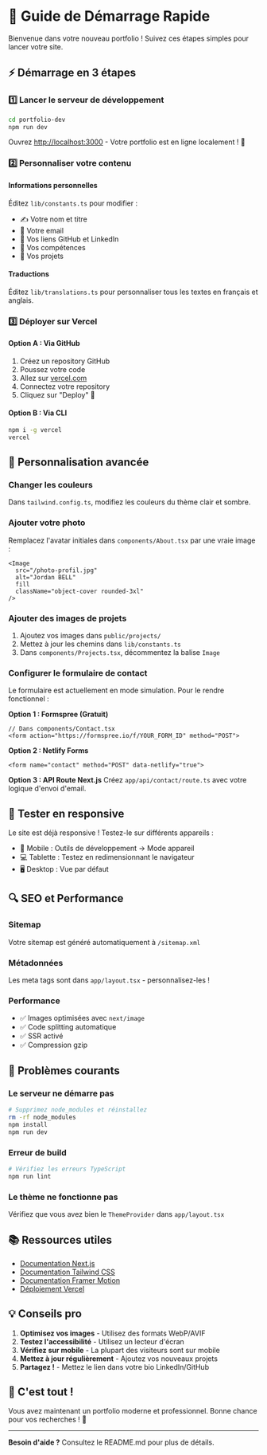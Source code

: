 # 🎯 Guide de Démarrage Rapide

Bienvenue dans votre nouveau portfolio ! Suivez ces étapes simples pour lancer votre site.

## ⚡ Démarrage en 3 étapes

### 1️⃣ Lancer le serveur de développement

```bash
cd portfolio-dev
npm run dev
```

Ouvrez [http://localhost:3000](http://localhost:3000) - Votre portfolio est en ligne localement ! 🎉

### 2️⃣ Personnaliser votre contenu

#### Informations personnelles
Éditez `lib/constants.ts` pour modifier :
- ✍️ Votre nom et titre
- 📧 Votre email
- 🔗 Vos liens GitHub et LinkedIn
- 💼 Vos compétences
- 🚀 Vos projets

#### Traductions
Éditez `lib/translations.ts` pour personnaliser tous les textes en français et anglais.

### 3️⃣ Déployer sur Vercel

#### Option A : Via GitHub
1. Créez un repository GitHub
2. Poussez votre code
3. Allez sur [vercel.com](https://vercel.com)
4. Connectez votre repository
5. Cliquez sur "Deploy" 🚀

#### Option B : Via CLI
```bash
npm i -g vercel
vercel
```

## 🎨 Personnalisation avancée

### Changer les couleurs
Dans `tailwind.config.ts`, modifiez les couleurs du thème clair et sombre.

### Ajouter votre photo
Remplacez l'avatar initiales dans `components/About.tsx` par une vraie image :
```tsx
<Image
  src="/photo-profil.jpg"
  alt="Jordan BELL"
  fill
  className="object-cover rounded-3xl"
/>
```

### Ajouter des images de projets
1. Ajoutez vos images dans `public/projects/`
2. Mettez à jour les chemins dans `lib/constants.ts`
3. Dans `components/Projects.tsx`, décommentez la balise `Image`

### Configurer le formulaire de contact
Le formulaire est actuellement en mode simulation. Pour le rendre fonctionnel :

**Option 1 : Formspree (Gratuit)**
```tsx
// Dans components/Contact.tsx
<form action="https://formspree.io/f/YOUR_FORM_ID" method="POST">
```

**Option 2 : Netlify Forms**
```tsx
<form name="contact" method="POST" data-netlify="true">
```

**Option 3 : API Route Next.js**
Créez `app/api/contact/route.ts` avec votre logique d'envoi d'email.

## 📱 Tester en responsive

Le site est déjà responsive ! Testez-le sur différents appareils :
- 📱 Mobile : Outils de développement → Mode appareil
- 💻 Tablette : Testez en redimensionnant le navigateur
- 🖥️ Desktop : Vue par défaut

## 🔍 SEO et Performance

### Sitemap
Votre sitemap est généré automatiquement à `/sitemap.xml`

### Métadonnées
Les meta tags sont dans `app/layout.tsx` - personnalisez-les !

### Performance
- ✅ Images optimisées avec `next/image`
- ✅ Code splitting automatique
- ✅ SSR activé
- ✅ Compression gzip

## 🚨 Problèmes courants

### Le serveur ne démarre pas
```bash
# Supprimez node_modules et réinstallez
rm -rf node_modules
npm install
npm run dev
```

### Erreur de build
```bash
# Vérifiez les erreurs TypeScript
npm run lint
```

### Le thème ne fonctionne pas
Vérifiez que vous avez bien le `ThemeProvider` dans `app/layout.tsx`

## 📚 Ressources utiles

- [Documentation Next.js](https://nextjs.org/docs)
- [Documentation Tailwind CSS](https://tailwindcss.com/docs)
- [Documentation Framer Motion](https://www.framer.com/motion/)
- [Déploiement Vercel](https://vercel.com/docs)

## 💡 Conseils pro

1. **Optimisez vos images** - Utilisez des formats WebP/AVIF
2. **Testez l'accessibilité** - Utilisez un lecteur d'écran
3. **Vérifiez sur mobile** - La plupart des visiteurs sont sur mobile
4. **Mettez à jour régulièrement** - Ajoutez vos nouveaux projets
5. **Partagez !** - Mettez le lien dans votre bio LinkedIn/GitHub

## 🎉 C'est tout !

Vous avez maintenant un portfolio moderne et professionnel. Bonne chance pour vos recherches ! 💼

---

**Besoin d'aide ?** Consultez le README.md pour plus de détails.

